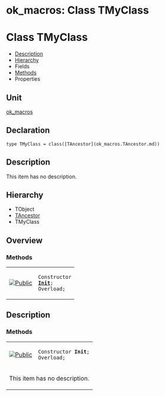 # ok\_macros: Class TMyClass


# Class TMyClass
<span id="TMyClass"/>

- [Description](#PasDoc-Description)
- [Hierarchy](#PasDoc-Hierarchy)
- Fields
- [Methods](#PasDoc-Methods)
- Properties

<span id="PasDoc-Description"/>

## Unit


[ok\_macros](ok_macros.md)


## Declaration


```type TMyClass = class([TAncestor](ok_macros.TAncestor.md))```


## Description
This item has no description.



## Hierarchy


<span id="PasDoc-Hierarchy"/>

- TObject
- [TAncestor](ok_macros.TAncestor.md)
- TMyClass



## Overview

### Methods
<span id="PasDoc-Methods"/>


<table>
<tr>

<td>

<a href="legend.md"><img src="public.gif" alt="Public" title="Public"></img></a>
</td>

<td>

<code>Constructor <strong><a href="ok_macros.TMyClass.md#Init">Init</a></strong>; Overload;</code>
</td>
</tr>
</table>


## Description

### Methods

<table>
<tr>

<td>

<a href="legend.md"><img src="public.gif" alt="Public" title="Public"></img></a>
</td>

<td>

<span id="Init"/><code>Constructor <strong>Init</strong>; Overload;</code>
</td>
</tr>
<tr><td colspan="2">

This item has no description.



</td></tr>
</table>


